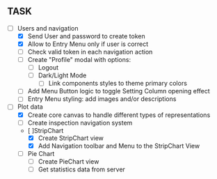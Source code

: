 ## TASK

- [ ] Users and navigation
    - [x] Send User and password to create token
    - [x] Allow to Entry Menu only if user is correct
    - [ ] Check valid token in each navigation action
    - [ ] Create "Profile" modal with options:
        - [ ] Logout
        - [ ] Dark/Light Mode
            - [ ] Link components styles to theme primary colors
    - [ ] Add Menu Button logic to toggle Setting Column opening effect
    - [ ] Entry Menu styling: add images and/or descriptions
- [ ] Plot data
    - [x] Create core canvas to handle different types of representations
    - [ ] Create inspection navigation system
    - [ ]StripChart
        - [x] Create StripChart view
        - [x] Add Navigation toolbar and Menu to the StripChart View
    - [ ] Pie Chart
        - [ ] Create PieChart view
        - [ ] Get statistics data from server